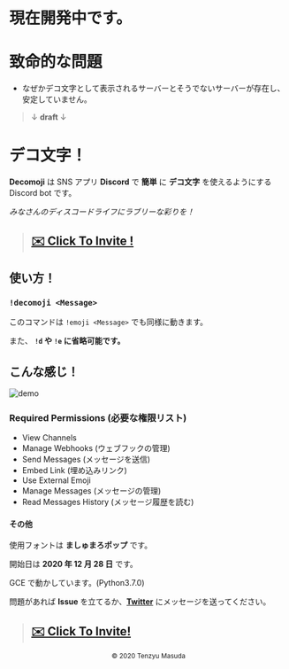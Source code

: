 <!-- @format -->

# 現在開発中です。

# 致命的な問題

- なぜかデコ文字として表示されるサーバーとそうでないサーバーが存在し、安定していません。

> ↓ **draft** ↓

# デコ文字！

**Decomoji** は SNS アプリ **Discord** で **簡単** に **デコ文字** を使えるようにする Discord bot です。

_みなさんのディスコードライフにラブリーな彩りを！_

> ## **[✉️ Click To Invite !](https://discord.com/api/oauth2/authorize?client_id=792956411248246796&permissions=537226240&scope=bot)**

## 使い方！

### `!decomoji <Message>`

このコマンドは `!emoji <Message>` でも同様に動きます。

また、 **`!d` や `!e` に省略可能です。**

## こんな感じ！

![demo](https://cdn.discordapp.com/attachments/752286472383758416/793070793893347328/demo.gif)

### Required Permissions (必要な権限リスト)

- View Channels
- Manage Webhooks (ウェブフックの管理)
- Send Messages (メッセージを送信)
- Embed Link (埋め込みリンク)
- Use External Emoji
- Manage Messages (メッセージの管理)
- Read Messages History (メッセージ履歴を読む)

#### その他

使用フォントは **ましゅまろポップ** です。

開始日は **2020 年 12 月 28 日** です。

GCE で動かしています。(Python3.7.0)

問題があれば **Issue** を立てるか、**[Twitter](https://twitter.com/tenzyumasuda)** にメッセージを送ってください。

> ## **[✉️ Click To Invite!](https://discord.com/api/oauth2/authorize?client_id=792956411248246796&permissions=537226240&scope=bot)**

<p align="center">
    <small>©️ 2020 Tenzyu Masuda</small>
</p>
